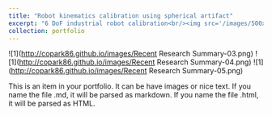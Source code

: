 ```yaml
---
title: "Robot kinematics calibration using spherical artifact"
excerpt: "6 DoF industrial robot calibration<br/><img src='/images/500x300.png'>"
collection: portfolio
---
```


![1](http://copark86.github.io/images/Recent Research Summary-03.png)
![1](http://copark86.github.io/images/Recent Research Summary-04.png)
![1](http://copark86.github.io/images/Recent Research Summary-05.png)

This is an item in your portfolio. It can be have images or nice text. If you name the file .md, it will be parsed as markdown. If you name the file .html, it will be parsed as HTML. 
